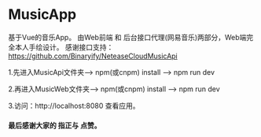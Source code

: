 # MusicApp
基于Vue的音乐App。
由Web前端 和 后台接口代理(网易音乐)两部分，Web端完全本人手绘设计。
感谢接口支持：https://github.com/Binaryify/NeteaseCloudMusicApi

1.先进入MusicApi文件夹——> npm(或cnpm) install ——> npm run dev

2.再进入MusicWeb文件夹——> npm(或cnpm) install ——> npm run dev

3.访问：http://localhost:8080 查看应用。
 
#### 最后感谢大家的 指正与 点赞。
